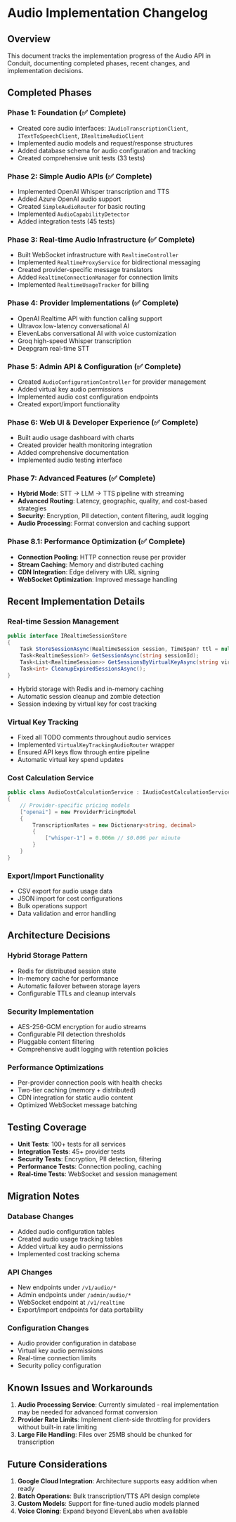 # Audio Implementation Changelog

## Overview

This document tracks the implementation progress of the Audio API in Conduit, documenting completed phases, recent changes, and implementation decisions.

## Completed Phases

### Phase 1: Foundation (✅ Complete)
- Created core audio interfaces: `IAudioTranscriptionClient`, `ITextToSpeechClient`, `IRealtimeAudioClient`
- Implemented audio models and request/response structures
- Added database schema for audio configuration and tracking
- Created comprehensive unit tests (33 tests)

### Phase 2: Simple Audio APIs (✅ Complete)
- Implemented OpenAI Whisper transcription and TTS
- Added Azure OpenAI audio support
- Created `SimpleAudioRouter` for basic routing
- Implemented `AudioCapabilityDetector`
- Added integration tests (45 tests)

### Phase 3: Real-time Audio Infrastructure (✅ Complete)
- Built WebSocket infrastructure with `RealtimeController`
- Implemented `RealtimeProxyService` for bidirectional messaging
- Created provider-specific message translators
- Added `RealtimeConnectionManager` for connection limits
- Implemented `RealtimeUsageTracker` for billing

### Phase 4: Provider Implementations (✅ Complete)
- OpenAI Realtime API with function calling support
- Ultravox low-latency conversational AI
- ElevenLabs conversational AI with voice customization
- Groq high-speed Whisper transcription
- Deepgram real-time STT

### Phase 5: Admin API & Configuration (✅ Complete)
- Created `AudioConfigurationController` for provider management
- Added virtual key audio permissions
- Implemented audio cost configuration endpoints
- Created export/import functionality

### Phase 6: Web UI & Developer Experience (✅ Complete)
- Built audio usage dashboard with charts
- Created provider health monitoring integration
- Added comprehensive documentation
- Implemented audio testing interface

### Phase 7: Advanced Features (✅ Complete)
- **Hybrid Mode**: STT → LLM → TTS pipeline with streaming
- **Advanced Routing**: Latency, geographic, quality, and cost-based strategies
- **Security**: Encryption, PII detection, content filtering, audit logging
- **Audio Processing**: Format conversion and caching support

### Phase 8.1: Performance Optimization (✅ Complete)
- **Connection Pooling**: HTTP connection reuse per provider
- **Stream Caching**: Memory and distributed caching
- **CDN Integration**: Edge delivery with URL signing
- **WebSocket Optimization**: Improved message handling

## Recent Implementation Details

### Real-time Session Management
```csharp
public interface IRealtimeSessionStore
{
    Task StoreSessionAsync(RealtimeSession session, TimeSpan? ttl = null);
    Task<RealtimeSession?> GetSessionAsync(string sessionId);
    Task<List<RealtimeSession>> GetSessionsByVirtualKeyAsync(string virtualKey);
    Task<int> CleanupExpiredSessionsAsync();
}
```
- Hybrid storage with Redis and in-memory caching
- Automatic session cleanup and zombie detection
- Session indexing by virtual key for cost tracking

### Virtual Key Tracking
- Fixed all TODO comments throughout audio services
- Implemented `VirtualKeyTrackingAudioRouter` wrapper
- Ensured API keys flow through entire pipeline
- Automatic virtual key spend updates

### Cost Calculation Service
```csharp
public class AudioCostCalculationService : IAudioCostCalculationService
{
    // Provider-specific pricing models
    ["openai"] = new ProviderPricingModel
    {
        TranscriptionRates = new Dictionary<string, decimal>
        {
            ["whisper-1"] = 0.006m // $0.006 per minute
        }
    }
}
```

### Export/Import Functionality
- CSV export for audio usage data
- JSON import for cost configurations
- Bulk operations support
- Data validation and error handling

## Architecture Decisions

### Hybrid Storage Pattern
- Redis for distributed session state
- In-memory cache for performance
- Automatic failover between storage layers
- Configurable TTLs and cleanup intervals

### Security Implementation
- AES-256-GCM encryption for audio streams
- Configurable PII detection thresholds
- Pluggable content filtering
- Comprehensive audit logging with retention policies

### Performance Optimizations
- Per-provider connection pools with health checks
- Two-tier caching (memory + distributed)
- CDN integration for static audio content
- Optimized WebSocket message batching

## Testing Coverage

- **Unit Tests**: 100+ tests for all services
- **Integration Tests**: 45+ provider tests
- **Security Tests**: Encryption, PII detection, filtering
- **Performance Tests**: Connection pooling, caching
- **Real-time Tests**: WebSocket and session management

## Migration Notes

### Database Changes
- Added audio configuration tables
- Created audio usage tracking tables
- Added virtual key audio permissions
- Implemented cost tracking schema

### API Changes
- New endpoints under `/v1/audio/*`
- Admin endpoints under `/admin/audio/*`
- WebSocket endpoint at `/v1/realtime`
- Export/import endpoints for data portability

### Configuration Changes
- Audio provider configuration in database
- Virtual key audio permissions
- Real-time connection limits
- Security policy configuration

## Known Issues and Workarounds

1. **Audio Processing Service**: Currently simulated - real implementation may be needed for advanced format conversion
2. **Provider Rate Limits**: Implement client-side throttling for providers without built-in rate limiting
3. **Large File Handling**: Files over 25MB should be chunked for transcription

## Future Considerations

1. **Google Cloud Integration**: Architecture supports easy addition when ready
2. **Batch Operations**: Bulk transcription/TTS API design complete
3. **Custom Models**: Support for fine-tuned audio models planned
4. **Voice Cloning**: Expand beyond ElevenLabs when available